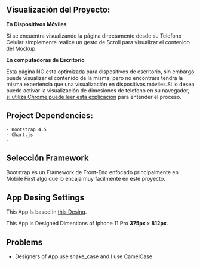 
## Visualización del Proyecto:

**En Dispositivos Móviles**

Si se encuentra visualizando la página directamente desde su Telefono Celular simplemente realice un gesto de Scroll para visualizar el contenido del Mockup.

**En computadoras de Escritorio**

Esta página NO esta optimizada para dispositivos de escritorio, sin embargo puede visualizar el contenido de la misma, pero no encontrara tendra la misma experiencia que una visualización en dispositivos móviles.Si lo desea puede activar la visualización de dimesiones de telefono en su navegador, [si utiliza Chrome puede leer esta explicación](https://superuser.com/questions/1214829/how-can-i-view-the-mobile-version-of-a-webpage-in-google-chrome-for-desktop) para entender el proceso.

## Project Dependencies:

    - Bootstrap 4.5
    - Chart.js
    - 

## Selección Framework 

Bootstrap es un Framework de Front-End enfocado principalmente en Mobile First algo que lo encaja muy facilmente en este proyecto.


## App Desing Settings

This App Is based in [this Desing]( https://www.figma.com/file/aCJCfLAAHUQvlH61rfZi7j/Ahorro?node-id=0%3A1).

This App is Designed Dimentions of Iphone 11 Pro **375px** x **812px**.

## Problems
 
 - Designers of App use snake_case and I use CamelCase

